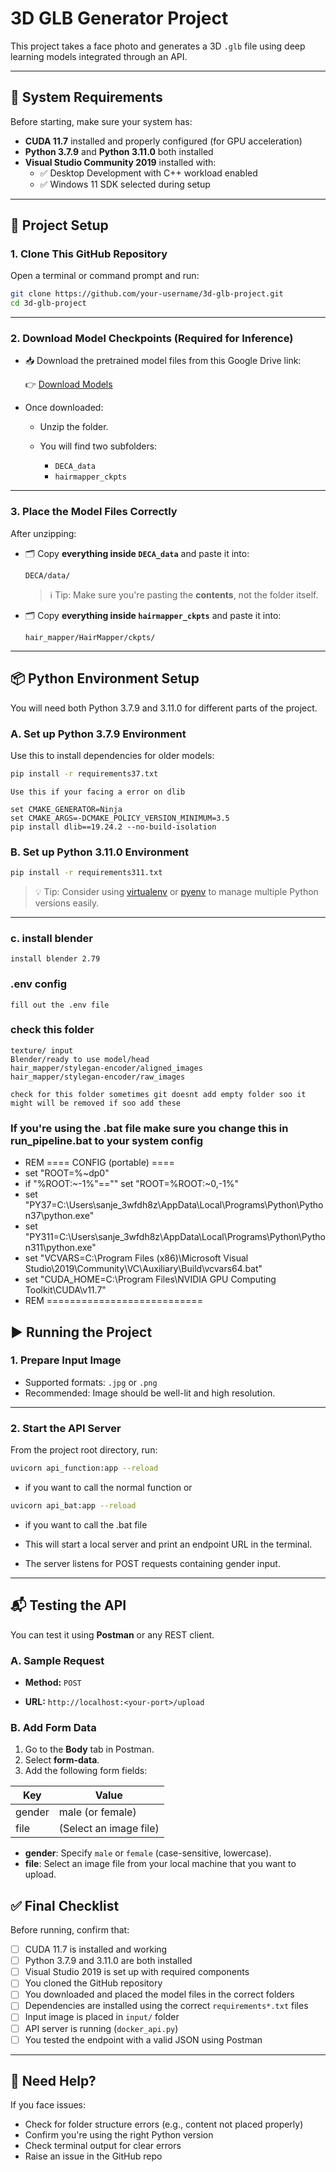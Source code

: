 
# 3D GLB Generator Project

This project takes a face photo and generates a 3D `.glb` file using deep learning models integrated through an API.

---

## 🔧 System Requirements

Before starting, make sure your system has:

- **CUDA 11.7** installed and properly configured (for GPU acceleration)
- **Python 3.7.9** and **Python 3.11.0** both installed
- **Visual Studio Community 2019** installed with:
  - ✅ Desktop Development with C++ workload enabled
  - ✅ Windows 11 SDK selected during setup

---

## 📁 Project Setup

### 1. Clone This GitHub Repository

Open a terminal or command prompt and run:

```bash
git clone https://github.com/your-username/3d-glb-project.git
cd 3d-glb-project
````

---

### 2. Download Model Checkpoints (Required for Inference)

* 📥 Download the pretrained model files from this Google Drive link:

  👉 [Download Models](https://drive.google.com/file/d/1CAcvtqD8XTkjr9C-6G4L12dkQVDZxQkz/view?usp=sharing)

* Once downloaded:

  * Unzip the folder.
  * You will find two subfolders:

    * `DECA_data`
    * `hairmapper_ckpts`

---

### 3. Place the Model Files Correctly

After unzipping:

* 🗂️ Copy **everything inside `DECA_data`** and paste it into:

  ```
  DECA/data/
  ```

  > ℹ️ Tip: Make sure you're pasting the **contents**, not the folder itself.

* 🗂️ Copy **everything inside `hairmapper_ckpts`** and paste it into:

  ```
  hair_mapper/HairMapper/ckpts/
  ```

---

## 📦 Python Environment Setup

You will need both Python 3.7.9 and 3.11.0 for different parts of the project.

### A. Set up Python 3.7.9 Environment

Use this to install dependencies for older models:

```bash
pip install -r requirements37.txt
```

```
Use this if your facing a error on dlib 

set CMAKE_GENERATOR=Ninja
set CMAKE_ARGS=-DCMAKE_POLICY_VERSION_MINIMUM=3.5
pip install dlib==19.24.2 --no-build-isolation
```

### B. Set up Python 3.11.0 Environment


```bash
pip install -r requirements311.txt
```

> 💡 Tip: Consider using [virtualenv](https://virtualenv.pypa.io/en/latest/) or [pyenv](https://github.com/pyenv/pyenv) to manage multiple Python versions easily.

---

### c. install blender

```
install blender 2.79
```
### .env config

```
fill out the .env file 
```

### check this folder 
```
texture/ input
Blender/ready to use model/head
hair_mapper/stylegan-encoder/aligned_images
hair_mapper/stylegan-encoder/raw_images

```

```
check for this folder sometimes git doesnt add empty folder soo it might will be removed if soo add these
```
### If you're using the .bat file make sure you change this in run_pipeline.bat to your system config

* REM ==== CONFIG (portable) ====
* set "ROOT=%~dp0"
* if "%ROOT:~-1%"=="\" set "ROOT=%ROOT:~0,-1%"
* set "PY37=C:\Users\sanje_3wfdh8z\AppData\Local\Programs\Python\Python37\python.exe"
* set "PY311=C:\Users\sanje_3wfdh8z\AppData\Local\Programs\Python\Python311\python.exe"
* set "VCVARS=C:\Program Files (x86)\Microsoft Visual Studio\2019\Community\VC\Auxiliary\Build\vcvars64.bat"
* set "CUDA_HOME=C:\Program Files\NVIDIA GPU Computing Toolkit\CUDA\v11.7"
* REM ===========================


## ▶️ Running the Project

### 1. Prepare Input Image

* Supported formats: `.jpg` or `.png`
* Recommended: Image should be well-lit and high resolution.

---

### 2. Start the API Server

From the project root directory, run:

```bash
uvicorn api_function:app --reload
```
* if you want to call the normal function 
or
```bash
uvicorn api_bat:app --reload
```
* if you want to call the .bat file 


* This will start a local server and print an endpoint URL in the terminal.
* The server listens for POST requests containing gender input.

---

## 📬 Testing the API

You can test it using **Postman** or any REST client.

### A. Sample Request

* **Method:** `POST`

* **URL:** `http://localhost:<your-port>/upload`


### B. Add Form Data

1. Go to the **Body** tab in Postman.
2. Select **form-data**.
3. Add the following form fields:

| Key    | Value               |
|--------|---------------------|
| gender | male (or female)     |
| file   | (Select an image file) |

- **gender**: Specify `male` or `female` (case-sensitive, lowercase).
- **file**: Select an image file from your local machine that you want to upload.

## ✅ Final Checklist

Before running, confirm that:

* [ ] CUDA 11.7 is installed and working
* [ ] Python 3.7.9 and 3.11.0 are both installed
* [ ] Visual Studio 2019 is set up with required components
* [ ] You cloned the GitHub repository
* [ ] You downloaded and placed the model files in the correct folders
* [ ] Dependencies are installed using the correct `requirements*.txt` files
* [ ] Input image is placed in `input/` folder
* [ ] API server is running (`docker_api.py`)
* [ ] You tested the endpoint with a valid JSON using Postman

---

## 🙋 Need Help?

If you face issues:

* Check for folder structure errors (e.g., content not placed properly)
* Confirm you're using the right Python version
* Check terminal output for clear errors
* Raise an issue in the GitHub repo

